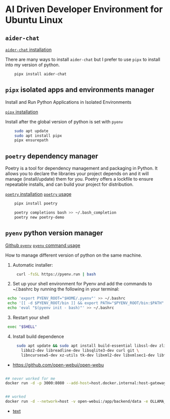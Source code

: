 # AI Driven Developer Environment for Ubuntu Linux

## `aider-chat`

[`aider-chat` installation](https://aider.chat/docs/install.html)

There are many ways to install `aider-chat` but I prefer to use `pipx` to install into my version of python.

```bash
    pipx install aider-chat
```

## `pipx` isolated apps and environments manager

Install and Run Python Applications in Isolated Environments

[`pipx` installation](https://pipx.pypa.io/stable/installation/)

Install after the global version of python is set with `pyenv`

```bash
    sudo apt update
    sudo apt install pipx
    pipx ensurepath
```

## `poetry` dependency manager

Poetry is a tool for dependency management and packaging in Python. It allows you to declare the libraries your project depends on and it will manage (install/update) them for you. Poetry offers a lockfile to ensure repeatable installs, and can build your project for distribution.

[`poetry` installation](https://python-poetry.org/docs/#installation)
[`poetry` usage](https://python-poetry.org/docs/basic-usage/)

```bash
    pipx install poetry

    poetry completions bash >> ~/.bash_completion
    poetry new poetry-demo
```

## `pyenv` python version manager

[Github `pyenv`](https://github.com/pyenv/pyenv)
[`pyenv` command usage](https://github.com/pyenv/pyenv/blob/master/COMMANDS.md)

How to manage different version of python on the same machine.

1. Automatic installer:

```bash
     curl -fsSL https://pyenv.run | bash
```

2. Set up your shell environment for Pyenv and add the commands to ~/.bashrc by running the following in your terminal:

 ```bash
  echo 'export PYENV_ROOT="$HOME/.pyenv"' >> ~/.bashrc
  echo '[[ -d $PYENV_ROOT/bin ]] && export PATH="$PYENV_ROOT/bin:$PATH"' >> ~/.bashrc
  echo 'eval "$(pyenv init - bash)"' >> ~/.bashrc
 ```

3. Restart your shell

 ```bash
  exec "$SHELL"
 ```

4. Install build dependence

 ```bash
      sudo apt update && sudo apt install build-essential libssl-dev zlib1g-dev \
        libbz2-dev libreadline-dev libsqlite3-dev curl git \
        libncursesw5-dev xz-utils tk-dev libxml2-dev libxmlsec1-dev libffi-dev liblzma-dev
```

- https://github.com/open-webui/open-webu

```bash

## never worked for me
docker run -d -p 3000:8080 --add-host=host.docker.internal:host-gateway -v open-webui:/app/backend/data --name open-webui --restart always ghcr.io/open-webui/open-webui:main


## worked
docker run -d --network=host -v open-webui:/app/backend/data -e OLLAMA_BASE_URL=http://127.0.0.1:11434 --name open-webui --restart always ghcr.io/open-webui/open-webui:main

```

- [text](https://github.com/ErikBjare/gptme)